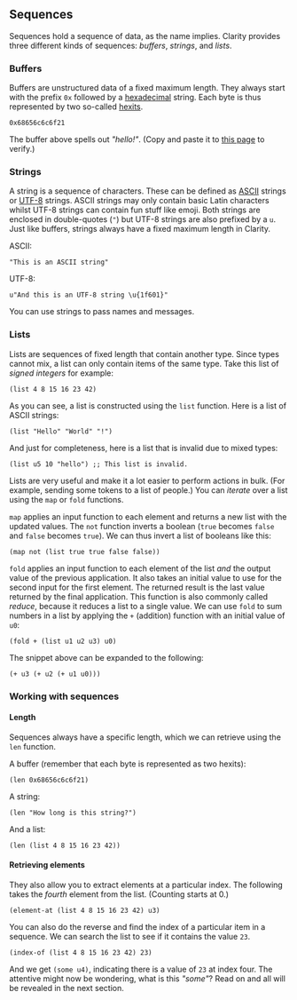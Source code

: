 ## Sequences

Sequences hold a sequence of data, as the name implies. Clarity provides three
different kinds of sequences: _buffers_, _strings_, and _lists_.

### Buffers

Buffers are unstructured data of a fixed maximum length. They always start with
the prefix `0x` followed by a
[hexadecimal](https://en.wikipedia.org/wiki/Hexadecimal) string. Each byte is
thus represented by two so-called
[hexits](https://en.wiktionary.org/wiki/hexit).

```Clarity
0x68656c6c6f21
```

The buffer above spells out _"hello!"_. (Copy and paste it to
[this page](https://coding.tools/hex-to-ascii) to verify.)

### Strings

A string is a sequence of characters. These can be defined as
[ASCII](https://en.wikipedia.org/wiki/ASCII) strings or
[UTF-8](https://en.wikipedia.org/wiki/UTF-8) strings. ASCII strings may only
contain basic Latin characters whilst UTF-8 strings can contain fun stuff like
emoji. Both strings are enclosed in double-quotes (`"`) but UTF-8 strings are
also prefixed by a `u`. Just like buffers, strings always have a fixed maximum
length in Clarity.

ASCII:

```Clarity
"This is an ASCII string"
```

UTF-8:

```Clarity
u"And this is an UTF-8 string \u{1f601}"
```

You can use strings to pass names and messages.

### Lists

Lists are sequences of fixed length that contain another type. Since types
cannot mix, a list can only contain items of the same type. Take this list of
_signed integers_ for example:

```Clarity
(list 4 8 15 16 23 42)
```

As you can see, a list is constructed using the `list` function. Here is a list
of ASCII strings:

```Clarity
(list "Hello" "World" "!")
```

And just for completeness, here is a list that is invalid due to mixed types:

```Clarity
(list u5 10 "hello") ;; This list is invalid.
```

Lists are very useful and make it a lot easier to perform actions in bulk. (For
example, sending some tokens to a list of people.) You can _iterate_ over a list
using the `map` or `fold` functions.

`map` applies an input function to each element and returns a new list with the
updated values. The `not` function inverts a boolean (`true` becomes `false` and
`false` becomes `true`). We can thus invert a list of booleans like this:

```Clarity
(map not (list true true false false))
```

`fold` applies an input function to each element of the list _and_ the output
value of the previous application. It also takes an initial value to use for the
second input for the first element. The returned result is the last value
returned by the final application. This function is also commonly called
_reduce_, because it reduces a list to a single value. We can use `fold` to sum
numbers in a list by applying the `+` (addition) function with an initial value
of `u0`:

```Clarity
(fold + (list u1 u2 u3) u0)
```

The snippet above can be expanded to the following:

```Clarity
(+ u3 (+ u2 (+ u1 u0)))
```

### Working with sequences

#### Length

Sequences always have a specific length, which we can retrieve using the `len`
function.

A buffer (remember that each byte is represented as two hexits):

```Clarity
(len 0x68656c6c6f21)
```

A string:

```Clarity
(len "How long is this string?")
```

And a list:

```Clarity
(len (list 4 8 15 16 23 42))
```

#### Retrieving elements

They also allow you to extract elements at a particular index. The following
takes the _fourth_ element from the list. (Counting starts at 0.)

```Clarity
(element-at (list 4 8 15 16 23 42) u3)
```

You can also do the reverse and find the index of a particular item in a
sequence. We can search the list to see if it contains the value `23`.

```Clarity
(index-of (list 4 8 15 16 23 42) 23)
```

And we get `(some u4)`, indicating there is a value of `23` at index four. The
attentive might now be wondering, what is this _"some"_? Read on and all will be
revealed in the next section.
